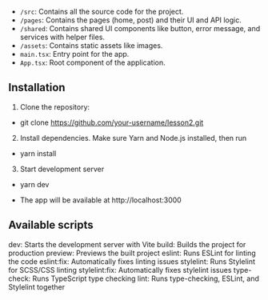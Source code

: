 - `/src`: Contains all the source code for the project.
- `/pages`: Contains the pages (home, post) and their UI and API logic.
- `/shared`: Contains shared UI components like button, error message, and services with helper files.
- `/assets`: Contains static assets like images.
- `main.tsx`: Entry point for the app.
- `App.tsx`: Root component of the application.

## Installation

1. Clone the repository:
- git clone https://github.com/your-username/lesson2.git

2. Install dependencies. Make sure Yarn and Node.js installed, then run
- yarn install

3. Start development server
- yarn dev

- The app will be available at http://localhost:3000

## Available scripts

  dev: Starts the development server with Vite
  build: Builds the project for production
  preview: Previews the built project
  eslint: Runs ESLint for linting the code
  eslint:fix: Automatically fixes linting issues
  stylelint: Runs Stylelint for SCSS/CSS linting
  stylelint:fix: Automatically fixes stylelint issues
  type-check: Runs TypeScript type checking
  lint: Runs type-checking, ESLint, and Stylelint together